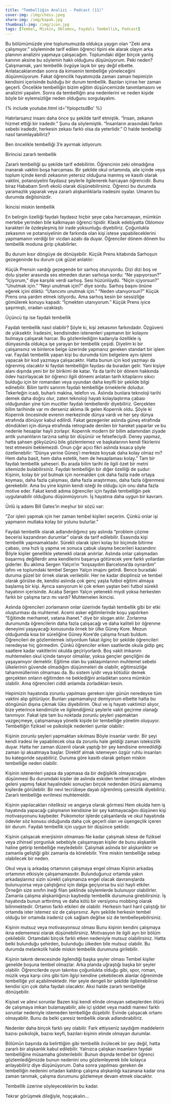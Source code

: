 ```yaml
---
title: "Tembelliğin Analizi - Podcast (11)"
cover-img: /img/chess.jpeg
share-img: /img/kapak.jpg
thumbnail-img: /img/icon.jpg
tags: [Tembel, Miskin, Oblomov, Faydalı Tembellik, Podcast]
---
```



Bu bölümümüzde yine toplumumuzda oldukça yaygın olan  “Zeki ama çalışmıyor.” söyleminde tarif edilen öğrenci tipini ele alarak olayın arka planının analizini yapmaya çalışacağım. Toplumdaki diğer birçok yanlış kanının aksine bu söylemin haklı olduğunu düşünüyorum. Peki neden? Çalışmamak, yani tembellik övgüye layık bir şey değil elbette. Anlatacaklarımdan sonra da kimsenin tembelliğe yöneleceğini düşünmüyorum. Fakat öğrencilik hayatımızda zaman zaman hepimizin kendisini içerisinde bulduğu bir durum tembellik. Bazıları içinse her zaman geçerli. Öncelikle tembelliğin bizim eğitim düşüncemizde tanımlamasını ve analizini yapalım. Sonra da tembelliğin ana nedenlerini ve neden kişide böyle bir eylemsizliğe neden olduğunu sorgulayalım.  

{% include youtube.html id='YpiopctsdBo' %}

Hatırlarsanız insanı daha önce şu şekilde tarif etmiştik. “İnsan, zekanın hizmet ettiği bir iradedir.” Şunu da söylemiştik. “İnsanların arasındaki farkın sebebi iradedir, herkesin zekası farklı olsa da yeterlidir.” O halde tembelliği nasıl tanımlayabiliriz?

Ben öncelikle tembelliği 3’e ayırmak istiyorum. 

Birincisi zararlı tembellik 

Zararlı tembelliği şu şekilde tarif edebilirim. Öğrencinin zeki olmadığına inanarak vaktini boşa harcaması. Bir şekilde okul ortamında, aile içinde veya toplum içinde kendi zekasının yetersiz olduğuna inanmış ve kasıtlı olarak vaktini, potansiyelini faydasız şeylerle ilgilenerek harcayan öğrencidir. Bunu biraz Hababam Sınıfı ekolü olarak düşünebilirsiniz. Öğrenci bu durumda yaramazlık yaparak veya zararlı alışkanlıklarla iradesini oyalar. Umarım bu durumda değilsinizdir.

İkincisi miskin tembellik

En belirgin özelliği faydalı faydasız hiçbir şeye çaba harcamayan, mümkün mertebe yerinden bile kalkmayan öğrenci tipidir. Klasik edebiyatta Oblomov karakteri ile özdeşleşmiş bir irade yoksunluğu diyebiliriz. Çoğunlukla zekasının ve potansiyelinin de farkında olan kişi istese yapabileceklerini yapmamanın verdiği bir vicdan azabı da duyar. Öğrenciler dönem dönem bu tembellik moduna girip çıkabilirler. 

Bu durum kısır döngüye de dönüşebilir. Küçük Prens kitabında Sarhoşun gezegeninde bu durum çok güzel anlatılır:

Küçük Prensin vardığı gezegende bir sarhoş oturuyordu.
Dizi dizi boş ve dolu şişeler arasında ses etmeden duran sarhoşa sordu:
“Ne yapıyorsun?”
“İçiyorum,” diye karşılık verdi sarhoş. Sesi hüzünlüydü.
“Niçin içiyorsun?”
“Unutmak için.”
“Neyi unutmak için?” diye sordu.
Sarhoş başını önüne eğerek içini döktü:
“Utancımı unutmak için.”
“Neden utanıyorsun?”
Küçük Prens ona yardım etmek istiyordu.
Ama sarhoş kesin bir sessizliğe gömülerek konuyu kapadı:
“İçmekten utanıyorum.”
Küçük Prens iyice şaşırmıştı, oradan uzaklaştı.

Üçüncü tip ise faydalı tembellik

Faydalı tembellik nasıl olabilir? Şöyle ki, kişi zekasının farkındadır. Özgüveni de yüksektir. İradesini, kendisinden istenenleri yapmanın bir kolayını bulmaya çalışarak harcar. Bu gözlemlediğim kadarıyla özellikle iş dünyasında oldukça işe yarayan bir tembellik çeşidi. Diyelim ki bir çalışansınız ve binlerce belge üzerinde yapmanız gereken standart bir işlem var. Faydalı tembellik yapan kişi bu durumda tüm belgelere aynı işlemi yapacak bir kod yazmaya çalışacaktır. Hatta bunun için kod yazmayı da öğrenmiş olacaktır ki faydalı tembelliğin faydası da buradan gelir. Yani kişiye alanı dışında yeni bir bir birikimi de katar. Ya da tarihi bir dönem hakkında ödev hazırlayacak bir öğrenci ilgili dönemi anlatan tarih kitaplarını sıkıcı bulduğu için bir romandan veya oyundan daha keyifli bir şekilde bilgi edinebilir. Bilim tarihi sanırım faydalı tembelliğe örneklerle doludur. Tekerleğin icadı, buharlı makina, telefon vs. Aslında bunlara teknoloji tarihi demek daha doğru olur, zaten teknoloji hayatı kolaylaştırma çabası olduğundan yine tüm mucitler faydalı tembellerdir diyebiliriz. Gerçekten bilim tarihinde var mı derseniz aklıma ilk gelen Kopernik oldu. Şöyle ki Kopernik öncesinde evrenin merkezinde dünya vardı ve her şey dünya etrafında dönüyor kabul edilirdi. Fakat gezegenler aslında güneş etrafında döndükleri için  dünya etrafında retrograde denilen bir hareket yaparlar ve bu nedenle hesaplar hayli zorlaşır. Kopernik modern bir bilim adamından  ziyade antik yunanlıların tarzına sahip bir düşünür ve felsefeciydi. Deney yapmaz, hatta şahsen gökyüzünü bile gözlemlemez ve başkalarının kendi fikirlerini test etmesini beklemezdi. Onun çığır açıcı fikri aslında kısaca şöyle özetlenebilir: “Dünya yerine Güneş’i merkeze koysak daha kolay olmaz mı? Hem daha basit, hem daha estetik, hem de hesaplaması kolay.” Tam bir faydalı tembellik şaheseri. Bu arada bilim tarihi ile ilgili özet bir metni sitemizde bulabilirsiniz. 
Faydalı tembelliğin bir diğer özelliği de şudur: Kişinin, kolay bir yol bulmak için normalden çok daha fazla irade ortaya koyması, daha fazla çalışması, daha fazla araştırması, daha fazla öğrenmesi gerekebilir. Ama bu yine kişinin kendi isteği ile olduğu için onu daha fazla motive eder. Fakat kendi adıma öğrenciler için faydalı tembelliğin pek uygulanabilir olduğunu düşünmüyorum. İş hayatına daha uygun bir kavram.

Ünlü iş adamı Bill Gates’in meşhur bir sözü var:

“Zor işleri yapmak için her zaman tembel kişileri seçerim. Çünkü onlar işi yapmanın mutlaka kolay bir yolunu bulurlar.”

Faydalı tembellik olarak adlandırdığımız şey aslında “problem çözme becerisi kazandıran durumlar” olarak da tarif edilebilir. Esasında kişi tembellik yapmamaktadır. Sürekli olarak işleri kolay bir biçimde bitirme çabası, ona hızlı iş yapma ve sonuca çabuk ulaşma becerileri kazandırır. Böyle kişiler genellikle yetenekli olarak anılırlar. Aslında onlar çalışmadan başarmış değillerdir ama kendilerini başarıya götürecek yere farklı yollardan giderler. Bu aklıma Sergen Yalçın’ın “koşsaydım Barcelona’da oynardım” lafını ve toplumdaki tembel Sergen Yalçın imajını getirdi. Bence buradaki duruma güzel bir örnek olarak verilebilir. Her ne kadar disiplinsiz ve tembel olarak görülse de, kendisi aslında çok genç yaşta futbol eğitimi almaya başlamış bir kişi. Ayrıca sanıyorum ki çok erken yaştan beri futbol sürekli hayatının içerisinde. Acaba Sergen Yalçın yetenekli miydi yoksa herkesten farklı bir çalışma tarzı mı vardı? Muhtemelen ikincisi.

Aslında öğrencileri zorlamanın onlar üzerinde faydalı tembellik gibi bir etki oluşturması da muhtemel. Acemi asker eğitimlerinde koşu yapılırken “Eğitimde merhamet, vatana ihanet.” diye bir slogan atılır. Zorlanma durumunda öğrencilerin daha fazla çalışacağı ve daha kaliteli bir öğrenme deneyimi yaşayacağı konusunda örnek bir ülke Güney Kore. Mezun olduğumda kısa bir süreliğine Güney Kore’de çalışma fırsatı buldum. Öğrencileri de gözlemlemek istiyordum fakat ilginç bir şekilde öğrencileri neredeyse hiç görmedim. Çünkü öğrenciler erken saatlerde okula gidip geç saatlere kadar vakitlerini okulda geçiriyorlardı. Boş vakit imkanını muhtemelen okul içinde tanıyor olmalılar, yoksa gençler gençliğini de yaşayamıyor demektir. Eğitime olan bu yaklaşımlarının muhtemel sebebi ülkelerinin güvende olmadığını düşünmeleri de olabilir, eğitimsizliğe tahammüllerinin olmaması da. Bu sistem iyidir veya kötüdür demek gerçekten onların eğitimden ne beklediğini anladıktan sonra mümkün olabilir. Ama öğrencileri ciddi anlamda zorladıkları kesin. 

Hepimizin hayatında zorunlu yapılması gereken işler günün neredeyse tüm vaktini alıp götürüyor. Bunları yapmamalıyız demiyorum elbette hatta bu döngünün dışına çıkmak lüks diyebilirim. Okul ve iş hayatı vaktimizi alıyor, bize yeterince kendimizle ve ilgilendiğimiz şeylerle vakit geçirme olanağı tanımıyor. Fakat işte tam bu noktada zorunlu şeyleri yapmaktan vazgeçmeye, çalışmamaya yönelik kişide bir tembelliğe yönelim oluşuyor. Tembelliğin fiziksel ve psikolojik nedenleri şunlar olabilir:

Kişinin zorunlu şeyleri yapmaktan sıkılması
Böyle insanlar vardır. Bir şeyi kendi iradesi ile yapabilecek olsa da zorunlu hale geldiği zaman isteksizlik duyar. Hatta her zaman düzenli olarak yaptığı bir şey kendisine emredildiği zaman işi aksatmaya başlar. Direktif almak istemeyen özgür ruhlu insanları bu kategoride sayabiliriz. Duruma göre kasıtlı olarak gelişen miskin tembelliğe neden olabilir.

Kişinin istenenleri yapsa da yapmasa da bir değişiklik olmayacağını düşünmesi
Bu durumdaki kişiler de aslında eskiden tembel olmayan, elinden geleni yapmış fakat hayalindeki sonuçları birçok nedenden ötürü alamamış kişilerde görülebilir. Bir nevi tecrübeye dayalı öğrenilmiş çaresizlik diyebiliriz. Zararlı tembelliğe evrilmesi muhtemeldir.

Kişinin yapılacakları niteliksiz ve angarya olarak görmesi
Hem okulda hem iş hayatında yapacağı çalışmanın kendisine bir şey katmayacağını düşünen kişi motivasyonunu kaybeder. Psikomotor işlerde çalışanlarda ve okul hayatında ödevler söz konusu olduğunda daha çok geçerli olan ve üşengeçlik içeren bir durum. Faydalı tembellik için uygun bir düşünce şeklidir.

Kişinin çalışacak enerjisinin olmaması
Ne kadar çalışmak istese de fiziksel veya zihinsel yorgunluk sebebiyle çalışamayan kişiler de bunu alışkanlık haline getirip tembelliğe meyledebilir. Çalışmak aslında bir alışkanlıktır ve zamanla geliştiği gibi zamanla da körelebilir. Yine miskin tembelliğe sebep olabilecek bir neden.

Okul veya iş arkadaş ortamının çalışmaya engel olması
Kişinin arkadaş ortamının etkisiyle çalışamamasıdır. Bulunduğunuz ortamda yakın arkadaşlarınız sizin sürekli çalışmanıza engel olacak davranışlarda bulunuyorsa veya çalıştığınız için dalga geçiyorsa bu sizi hayli etkiler. Örneğin size sınıfın ineği filan şeklinde söylemlerde bulunuyor olabilirler. Zamanla çalışma alışkanlığınızı kaybedip tembellik durumuna girebilirsiniz. İş hayatında bunun arttırılmış ve daha kötü bir versiyonu mobbing olarak bilinmektedir. Ortamın farklı etkileri de olabilir. Herkesin harıl harıl çalıştığı bir ortamda ister istemez siz de çalışırsınız. Aynı şekilde herkesin tembel olduğu bir ortamda iradeniz çok sağlam değilse siz de tembelleşebilirsiniz.

Kişinin mutsuz veya motivasyonsuz olması
Bunu kişinin kendini çalışmaya ikna edememesi olarak düşünebilirsiniz. Motivasyon ile ilgili ayrı bir bölüm çekilebilir. Ortamdaki birçok farklı etken nedeniyle mutsuz olabilirsiniz. Hatta belki bulunduğu şehirden, bulunduğu ülkeden bile mutsuz olabilir. Bu durumda melankolik halde miskin tembellik durumuna girilebilir.

Kişinin takıntı derecesinde ilgilendiği başka şeyler olması
Tembel kişiler genelde boşuna tembel olmazlar. Arka planda uğraştığı başka bir şeyler olabilir. Öğrencilerde oyun takıntısı çoğunlukta olduğu gibi, spor, roman, müzik veya karşı cins gibi tüm ilgiyi kendine çekebilecek alanlar öğrenimde tembelliğe yol açabilmektedir. Her şeyle dengeli bir şekilde ilgilenebilirse kendisi için çok daha faydalı olacaktır. Aksi halde zararlı tembelliğe dönüşebilir.

Kişisel ve ailevi sorunlar
Bazen kişi kendi elinde olmayan sebeplerden ötürü de çalışmaya imkan bulamayabilir, aile içi şiddet veya maddi manevi farklı sorunlar nedeniyle istemeden tembelliğe düşebilir. Evinde çalışacak ortamı olmayabilir. Bunu da belki çaresiz tembellik olarak adlandırabiliriz.

Nedenler daha birçok farklı şey olabilir. Fark ettiyseniz saydığım maddelerin bazısı psikolojik, bazısı keyfi, bazıları kişinin elinde olmayan durumlar. 

Bölümün başında da belirttiğim gibi tembellik övülecek bir şey değil, hatta zararlı bir alışkanlık kabul edilebilir. Yalnızca çalışkan insanların faydalı tembelliğine müsamaha gösterilebilir. Bunun dışında tembel bir öğrenci gözlemlediğimizde bunun nedenini onu gözlemleyerek bile kolayca anlayabiliriz diye düşünüyorum. Daha sonra yapılması gereken de tembelliğin nedenini ortadan kaldırıp çalışma alışkanlığı kazanana kadar ona zaman tanımak, çalışma durumunu gözlemeye devam etmek olacaktır. 

Tembellik üzerine söyleyeceklerim bu kadar.

Tekrar görüşmek dileğiyle, hoşçakalın…
